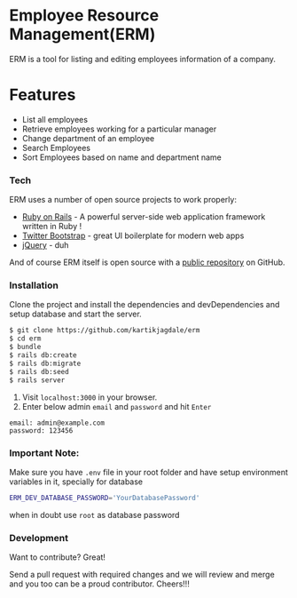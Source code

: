 # Employee Resource Management(ERM)

ERM is a tool for listing and editing employees information of a company. 

# Features
  - List all employees
  - Retrieve employees working for a particular manager
  - Change department of an employee
  - Search Employees
  - Sort Employees based on name and department name

### Tech

ERM uses a number of open source projects to work properly:

* [Ruby on Rails](http://rubyonrails.org/) - A powerful server-side web application framework written in Ruby !
* [Twitter Bootstrap](http://getbootstrap.com/) - great UI boilerplate for modern web apps
* [jQuery](https://jquery.com/) - duh

And of course ERM itself is open source with a [public repository](https://github.com/kartikjagdale/erm)
 on GitHub.

### Installation
Clone the project and install the dependencies and devDependencies  and setup database and start the server.

```sh
$ git clone https://github.com/kartikjagdale/erm
$ cd erm
$ bundle
$ rails db:create
$ rails db:migrate
$ rails db:seed
$ rails server
```

 1. Visit `localhost:3000` in your browser.
 2. Enter below admin `email` and `password` and hit `Enter`
```
email: admin@example.com
password: 123456
```

### Important Note:
Make sure you have `.env` file in your root folder and have setup environment variables in it, specially for database
```sh
ERM_DEV_DATABASE_PASSWORD='YourDatabasePassword'
``` 
when in doubt use `root` as database password

### Development
Want to contribute? Great!

Send a pull request with required changes and we will review and merge and you too can be a proud contributor. Cheers!!!

